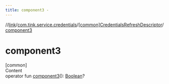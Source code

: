 ```yaml
---
title: component3 -
---
```

//[link](../../index.md)/[com.tink.service.credentials](../index.md)/[[common]CredentialsRefreshDescriptor](index.md)/[component3](component3.md)



# component3  
[common]  
Content  
operator fun [component3](component3.md)(): [Boolean](https://kotlinlang.org/api/latest/jvm/stdlib/kotlin/-boolean/index.html)?  




